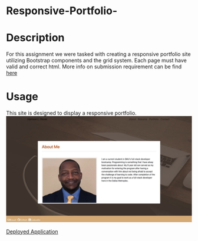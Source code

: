 # Responsive-Portfolio-
# Description 

For this assignment we were tasked with creating a responsive portfolio site utilizing Bootstrap components and the grid system.  Each page must have valid and correct html.  More info on submission requirement can be find [here](https://github.com/Glove1911/Responsive-Portfolio-/blob/main/README%20copy.md)
# Usage

This site is designed to display a responsive portfolio.
<img src="https://github.com/Glove1911/Responsive-Portfolio-/blob/main/images/2B11D670-EC6D-45ED-BF6F-E7EE54232D91_1_105_c.jpeg" width="700">

[Deployed Application](https://glove1911.github.io/Responsive-Portfolio-/)

